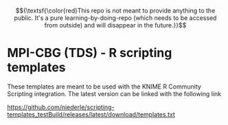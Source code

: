 $${\textsf{\color{red}This repo is not meant to provide anything to the public. It's a pure learning-by-doing-repo (which needs to be accessed from outside) and will disappear in the future.}}$$

# MPI-CBG (TDS) - R scripting templates

These templates are meant to be used with the KNIME R Community Scripting integration. The latest version can be linked with the following link

https://github.com/niederle/scripting-templates_testBuild/releases/latest/download/templates.txt
